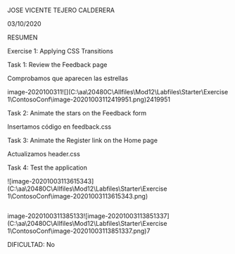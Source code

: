 JOSE VICENTE TEJERO CALDERERA	

03/10/2020

RESUMEN

Exercise 1: Applying CSS Transitions

Task 1: Review the Feedback page

Comprobamos que aparecen las estrellas

image-2020100311![](C:\aa\20480C\Allfiles\Mod12\Labfiles\Starter\Exercise 1\ContosoConf\image-20201003112419951.png)2419951



Task 2: Animate the stars on the Feedback form

Insertamos código en feedback.css

Task 3: Animate the Register link on the Home page

Actualizamos header.css

Task 4: Test the application

![image-20201003113615343](C:\aa\20480C\Allfiles\Mod12\Labfiles\Starter\Exercise 1\ContosoConf\image-20201003113615343.png)

![]()

image-2020100311385133![image-20201003113851337](C:\aa\20480C\Allfiles\Mod12\Labfiles\Starter\Exercise 1\ContosoConf\image-20201003113851337.png)7



DIFICULTAD: No



